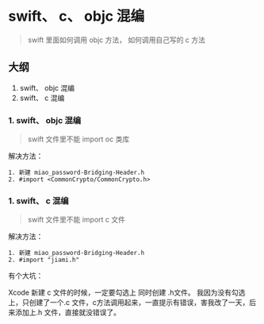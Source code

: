 # swift、 c、 objc 混编
>swift 里面如何调用 objc 方法， 如何调用自己写的 c 方法

## 大纲
1. swift、 objc 混编
2. swift、 c    混编

### 1. swift、 objc 混编
> swift 文件里不能 import oc 类库

解决方法：

```
1. 新建 miao_password-Bridging-Header.h
2. #import <CommonCrypto/CommonCrypto.h>
```

### 1. swift、 c 混编
> swift 文件里不能 import c 文件

解决方法：

```
1. 新建 miao_password-Bridging-Header.h
2. #import "jiami.h"
```
有个大坑：
>
Xcode 新建 c 文件的时候，一定要勾选上 同时创建 .h文件。 我因为没有勾选上，只创建了一个.c 文件，c方法调用起来，一直提示有错误，害我改了一天，后来添加上.h 文件，直接就没错误了。

